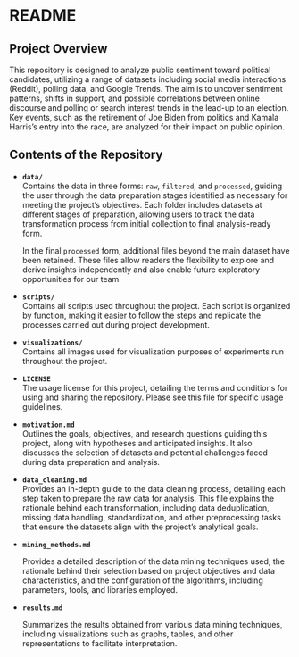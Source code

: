 # **README**

## **Project Overview**

This repository is designed to analyze public sentiment toward political candidates, utilizing a range of datasets including social media interactions (Reddit), polling data, and Google Trends. The aim is to uncover sentiment patterns, shifts in support, and possible correlations between online discourse and polling or search interest trends in the lead-up to an election. Key events, such as the retirement of Joe Biden from politics and Kamala Harris’s entry into the race, are analyzed for their impact on public opinion.

## **Contents of the Repository**

- **`data/`**  
  Contains the data in three forms: `raw`, `filtered`, and `processed`, guiding the user through the data preparation stages identified as necessary for meeting the project’s objectives. Each folder includes datasets at different stages of preparation, allowing users to track the data transformation process from initial collection to final analysis-ready form.

  In the final `processed` form, additional files beyond the main dataset have been retained. These files allow readers the flexibility to explore and derive insights independently and also enable future exploratory opportunities for our team.

- **`scripts/`**  
  Contains all scripts used throughout the project. Each script is organized by function, making it easier to follow the steps and replicate the processes carried out during project development.

- **`visualizations/`**  
  Contains all images used for visualization purposes of experiments run throughout the project.

- **`LICENSE`**  
  The usage license for this project, detailing the terms and conditions for using and sharing the repository. Please see this file for specific usage guidelines.

- **`motivation.md`**  
  Outlines the goals, objectives, and research questions guiding this project, along with hypotheses and anticipated insights. It also discusses the selection of datasets and potential challenges faced during data preparation and analysis.

- **`data_cleaning.md`**  
  Provides an in-depth guide to the data cleaning process, detailing each step taken to prepare the raw data for analysis. This file explains the rationale behind each transformation, including data deduplication, missing data handling, standardization, and other preprocessing tasks that ensure the datasets align with the project’s analytical goals.

- **`mining_methods.md`**
  
  Provides a detailed description of the data mining techniques used, the rationale behind their selection based on project objectives and data characteristics, and the configuration of the algorithms, including parameters, tools, and libraries employed.
- **`results.md`**
  
  Summarizes the results obtained from various data mining techniques, including visualizations such as graphs, tables, and other representations to facilitate interpretation.
